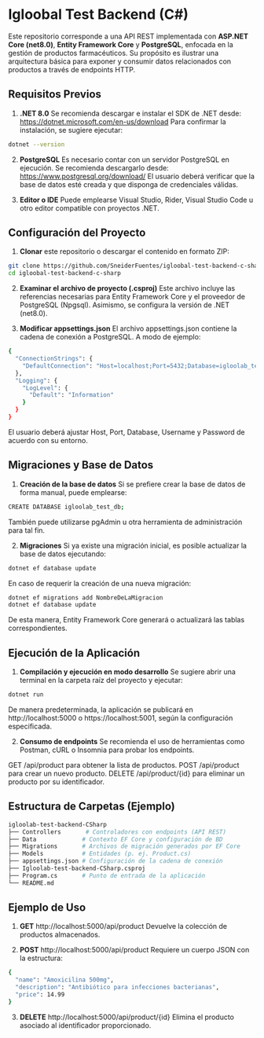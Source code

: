 # Igloobal Test Backend (C#)
Este repositorio corresponde a una API REST implementada con **ASP.NET Core (net8.0)**, **Entity Framework Core** y **PostgreSQL**, enfocada en la gestión de productos farmacéuticos. Su propósito es ilustrar una arquitectura básica para exponer y consumir datos relacionados con productos a través de endpoints HTTP.

## Requisitos Previos
1.  **.NET 8.0**
Se recomienda descargar e instalar el SDK de .NET desde:
https://dotnet.microsoft.com/en-us/download
Para confirmar la instalación, se sugiere ejecutar:

```bash
dotnet --version
```
2. **PostgreSQL**
Es necesario contar con un servidor PostgreSQL en ejecución. Se recomienda descargarlo desde:
https://www.postgresql.org/download/
El usuario deberá verificar que la base de datos esté creada y que disponga de credenciales válidas.

3. **Editor o IDE**
Puede emplearse Visual Studio, Rider, Visual Studio Code u otro editor compatible con proyectos .NET.

## Configuración del Proyecto
1.  **Clonar** este repositorio o descargar el contenido en formato ZIP:

```bash
git clone https://github.com/SneiderFuentes/igloobal-test-backend-c-sharp.git
cd igloobal-test-backend-c-sharp
```

2.  **Examinar el archivo de proyecto (.csproj)**
Este archivo incluye las referencias necesarias para Entity Framework Core y el proveedor de PostgreSQL (Npgsql). Asimismo, se configura la versión de .NET (net8.0).

3.  **Modificar appsettings.json**
El archivo appsettings.json contiene la cadena de conexión a PostgreSQL. A modo de ejemplo:

```bash
{
  "ConnectionStrings": {
    "DefaultConnection": "Host=localhost;Port=5432;Database=igloolab_test_db;Username=postgres;Password=postgres"
  },
  "Logging": {
    "LogLevel": {
      "Default": "Information"
    }
  }
}
```
El usuario deberá ajustar Host, Port, Database, Username y Password de acuerdo con su entorno.

## Migraciones y Base de Datos
1.  **Creación de la base de datos**
Si se prefiere crear la base de datos de forma manual, puede emplearse:

```bash
CREATE DATABASE igloolab_test_db;
```
También puede utilizarse pgAdmin u otra herramienta de administración para tal fin.

2. **Migraciones**
Si ya existe una migración inicial, es posible actualizar la base de datos ejecutando:

```bash
dotnet ef database update
```
En caso de requerir la creación de una nueva migración:

```bash
dotnet ef migrations add NombreDeLaMigracion
dotnet ef database update
```
De esta manera, Entity Framework Core generará o actualizará las tablas correspondientes.

## Ejecución de la Aplicación
1.  **Compilación y ejecución en modo desarrollo**
Se sugiere abrir una terminal en la carpeta raíz del proyecto y ejecutar:

```bash
dotnet run
```
De manera predeterminada, la aplicación se publicará en http://localhost:5000 o https://localhost:5001, según la configuración especificada.

2. **Consumo de endpoints**
Se recomienda el uso de herramientas como Postman, cURL o Insomnia para probar los endpoints.

GET /api/product para obtener la lista de productos.
POST /api/product para crear un nuevo producto.
DELETE /api/product/{id} para eliminar un producto por su identificador.

## Estructura de Carpetas (Ejemplo)
```bash
igloolab-test-backend-CSharp
├── Controllers       # Controladores con endpoints (API REST)
├── Data             # Contexto EF Core y configuración de BD
├── Migrations       # Archivos de migración generados por EF Core
├── Models           # Entidades (p. ej. Product.cs)
├── appsettings.json # Configuración de la cadena de conexión
├── Igloolab-test-backend-CSharp.csproj
├── Program.cs       # Punto de entrada de la aplicación
└── README.md
```
## Ejemplo de Uso
1.  **GET** http://localhost:5000/api/product
Devuelve la colección de productos almacenados.

2.  **POST** http://localhost:5000/api/product
Requiere un cuerpo JSON con la estructura:

```bash
{
  "name": "Amoxicilina 500mg",
  "description": "Antibiótico para infecciones bacterianas",
  "price": 14.99
}
```
3.  **DELETE** http://localhost:5000/api/product/{id}
Elimina el producto asociado al identificador proporcionado.
